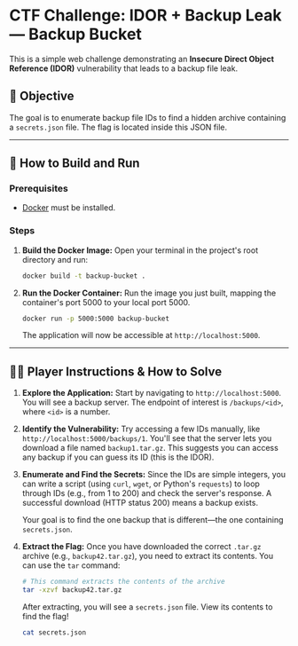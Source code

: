 # CTF Challenge: IDOR + Backup Leak — Backup Bucket

This is a simple web challenge demonstrating an **Insecure Direct Object Reference (IDOR)** vulnerability that leads to a backup file leak.

## 🎯 Objective

The goal is to enumerate backup file IDs to find a hidden archive containing a `secrets.json` file. The flag is located inside this JSON file.

---

## 🚀 How to Build and Run

### Prerequisites
- [Docker](https://www.docker.com/get-started/) must be installed.

### Steps

1.  **Build the Docker Image:**
    Open your terminal in the project's root directory and run:
    ```bash
    docker build -t backup-bucket .
    ```

2.  **Run the Docker Container:**
    Run the image you just built, mapping the container's port 5000 to your local port 5000.
    ```bash
    docker run -p 5000:5000 backup-bucket
    ```
    The application will now be accessible at `http://localhost:5000`.

---

## 🕵️‍♂️ Player Instructions & How to Solve

1.  **Explore the Application:**
    Start by navigating to `http://localhost:5000`. You will see a backup server. The endpoint of interest is `/backups/<id>`, where `<id>` is a number.

2.  **Identify the Vulnerability:**
    Try accessing a few IDs manually, like `http://localhost:5000/backups/1`. You'll see that the server lets you download a file named `backup1.tar.gz`. This suggests you can access any backup if you can guess its ID (this is the IDOR).

3.  **Enumerate and Find the Secrets:**
    Since the IDs are simple integers, you can write a script (using `curl`, `wget`, or Python's `requests`) to loop through IDs (e.g., from 1 to 200) and check the server's response. A successful download (HTTP status 200) means a backup exists.
    
    Your goal is to find the one backup that is different—the one containing `secrets.json`.

4.  **Extract the Flag:**
    Once you have downloaded the correct `.tar.gz` archive (e.g., `backup42.tar.gz`), you need to extract its contents. You can use the `tar` command:
    ```bash
    # This command extracts the contents of the archive
    tar -xzvf backup42.tar.gz
    ```
    After extracting, you will see a `secrets.json` file. View its contents to find the flag!
    ```bash
    cat secrets.json
    ```